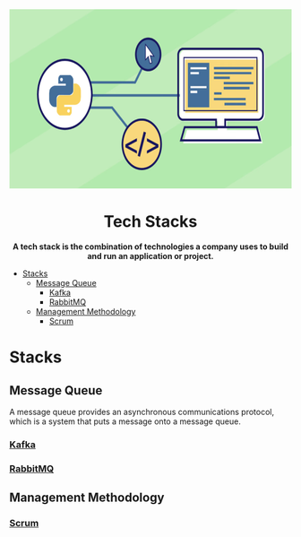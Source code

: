 <div align="center">
    <img src="img/logo.png" height="320" width="830" alt="Tech Stacks">
    <h1>Tech Stacks</h1>
    <strong>A tech stack is the combination of technologies a company uses to build and run an application or project.</strong>
</div>


<!-- TOC -->

- [Stacks](#stacks)
    - [Message Queue](#message-queue)
        - [Kafka](#kafka)
        - [RabbitMQ](#rabbitmq)
    - [Management Methodology](#management-methodology)
        - [Scrum](#scrum)

<!-- /TOC -->


# Stacks

## Message Queue
A message queue provides an asynchronous communications protocol,
which is a system that puts a message onto a message queue.

### [Kafka](https://github.com/gitmehedi/techstacks/tree/kafka)
### [RabbitMQ](https://github.com/gitmehedi/techstacks/tree/rabbitmq_python)


## Management Methodology
### [Scrum](https://github.com/gitmehedi/techstacks/tree/scrum)


